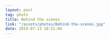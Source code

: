 ```yaml
---
layout: post
tag: photo
title: Behind the scenes
link: "/assets/photos/Behind-the-scenes.jpg"
date: 2019-07-13 10:51:04
---
```

